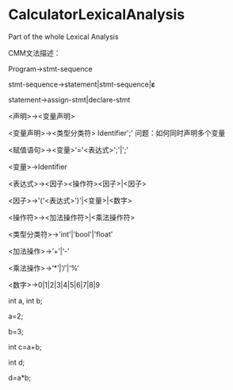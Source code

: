 # CalculatorLexicalAnalysis
Part of the whole Lexical Analysis

CMM文法描述：

Program->stmt-sequence

stmt-sequence->statement|stmt-sequence|**ε** 

statement->assign-stmt|declare-stmt

<声明>-><变量声明>                      

<变量声明>-><类型分类符> Identifier';'      问题：如何同时声明多个变量

<赋值语句>-><变量>'='<表达式>';'|';'

<变量>->Identifier

<表达式>-><因子><操作符><因子>|<因子>

<因子>->'('<表达式>')'|<变量>|<数字>



<操作符>-><加法操作符>|<乘法操作符>

<类型分类符>->'int'|'bool'|'float'

<加法操作>->‘+’|‘-’

<乘法操作>->‘*’|‘/’|‘%’

<数字>->0|1|2|3|4|5|6|7|8|9



int a, int b;

a=2;

b=3;

int c=a+b;

int d;

d=a*b;



